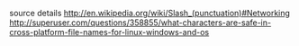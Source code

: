 
source details
  http://en.wikipedia.org/wiki/Slash_(punctuation)#Networking
  http://superuser.com/questions/358855/what-characters-are-safe-in-cross-platform-file-names-for-linux-windows-and-os

